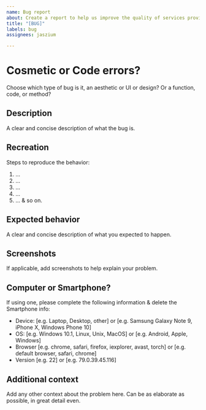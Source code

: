 ```yaml
---
name: Bug report
about: Create a report to help us improve the quality of services provided
title: "[BUG]"
labels: bug
assignees: jaszium

---
```

# Cosmetic or Code errors?
Choose which type of bug is it, an aesthetic or UI or design? Or a function, code, or method?
## Description
A clear and concise description of what the bug is.
## Recreation
Steps to reproduce the behavior:
1) ...
2) ...
3) ...
4) ...
5) ...
& so on.
## Expected behavior
A clear and concise description of what you expected to happen.
## Screenshots
If applicable, add screenshots to help explain your problem.
## Computer or Smartphone?
If using one, please complete the following information & delete the Smartphone info:
 - Device: [e.g. Laptop, Desktop, other] or [e.g. Samsung Galaxy Note 9, iPhone X, Windows Phone 10]
 - OS: [e.g. Windows 10.1, Linux, Unix, MacOS] or [e.g. Android, Apple, Windows]
 - Browser [e.g. chrome, safari, firefox, iexplorer, avast, torch] or [e.g. default browser, safari, chrome]
 - Version [e.g. 22] or [e.g. 79.0.39.45.116]
## Additional context
Add any other context about the problem here.
Can be as elaborate as possible, in great detail even.
